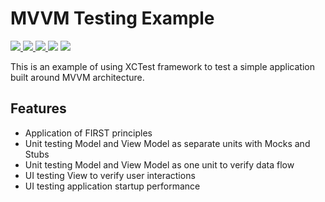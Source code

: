 # MVVM Testing Example

<p float="left">
<a href="https://github.com/loay-ashraf/MVVM-Testing-Example/actions/workflows/iOSBuildCI.yml">
<img src="https://img.shields.io/github/workflow/status/loay-ashraf/MVVM-Testing-Example/iOS%20Build%20CI">
</a>
<a href="https://github.com/loay-ashraf/MVVM-Testing-Example/actions/workflows/iOSTestCI.yml">
<img src="https://img.shields.io/github/workflow/status/loay-ashraf/MVVM-Testing-Example/iOS%20Test%20CI?label=test">
</a>
<a href="https://en.wikipedia.org/wiki/Model–view–viewmodel">
<img src="https://img.shields.io/badge/architecture-MVVM-brightgreen">
</a>
<img src="https://img.shields.io/badge/swift-5.5-orange">
<img src="https://img.shields.io/badge/iOS-13.0%2B-black">
</p>

This is an example of using XCTest framework to test a simple application built around MVVM architecture.

## Features

- Application of FIRST principles 
- Unit testing Model and View Model as separate units with Mocks and Stubs
- Unit testing Model and View Model as one unit to verify data flow
- UI testing View to verify user interactions
- UI testing application startup performance
